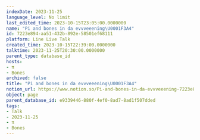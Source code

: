 ```yaml
---
indexDate: 2023-11-25
language_level: No limit
last_edited_time: 2023-10-15T23:05:00.0000000
name: "Pi and bones in da evvveeening\U0001F3A4"
id: 7223e894-aa51-432b-892e-58501ef68111
platform: Line Live Talk
created_time: 2023-10-15T22:39:00.0000000
talktime: 2023-11-25T20:30:00.0000000
parent_type: database_id
hosts:
- π
- Bones
archived: false
title: "Pi and bones in da evvveeening\U0001F3A4"
notion_url: https://www.notion.so/Pi-and-bones-in-da-evvveeening-7223e894aa51432b892e58501ef68111
object: page
parent_database_id: e9339446-880f-4ef0-8ad7-8ad1f507dded
tags:
- Talk
- 2023-11-25
- π
- Bones
---
```



   
   
   
   

   

























